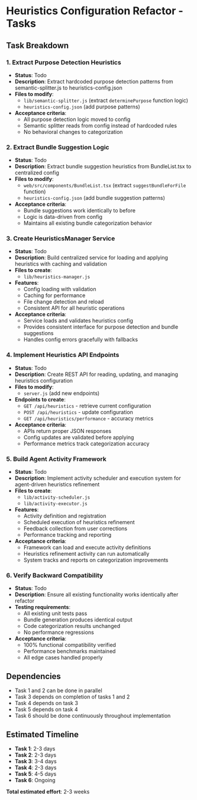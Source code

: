 # Heuristics Configuration Refactor - Tasks

## Task Breakdown

### 1. Extract Purpose Detection Heuristics
- **Status**: Todo
- **Description**: Extract hardcoded purpose detection patterns from semantic-splitter.js to heuristics-config.json
- **Files to modify**:
  - `lib/semantic-splitter.js` (extract `determinePurpose` function logic)
  - `heuristics-config.json` (add purpose patterns)
- **Acceptance criteria**:
  - All purpose detection logic moved to config
  - Semantic splitter reads from config instead of hardcoded rules
  - No behavioral changes to categorization

### 2. Extract Bundle Suggestion Logic
- **Status**: Todo
- **Description**: Extract bundle suggestion heuristics from BundleList.tsx to centralized config
- **Files to modify**:
  - `web/src/components/BundleList.tsx` (extract `suggestBundleForFile` function)
  - `heuristics-config.json` (add bundle suggestion patterns)
- **Acceptance criteria**:
  - Bundle suggestions work identically to before
  - Logic is data-driven from config
  - Maintains all existing bundle categorization behavior

### 3. Create HeuristicsManager Service
- **Status**: Todo
- **Description**: Build centralized service for loading and applying heuristics with caching and validation
- **Files to create**:
  - `lib/heuristics-manager.js`
- **Features**:
  - Config loading with validation
  - Caching for performance
  - File change detection and reload
  - Consistent API for all heuristic operations
- **Acceptance criteria**:
  - Service loads and validates heuristics config
  - Provides consistent interface for purpose detection and bundle suggestions
  - Handles config errors gracefully with fallbacks

### 4. Implement Heuristics API Endpoints
- **Status**: Todo
- **Description**: Create REST API for reading, updating, and managing heuristics configuration
- **Files to modify**:
  - `server.js` (add new endpoints)
- **Endpoints to create**:
  - `GET /api/heuristics` - retrieve current configuration
  - `POST /api/heuristics` - update configuration
  - `GET /api/heuristics/performance` - accuracy metrics
- **Acceptance criteria**:
  - APIs return proper JSON responses
  - Config updates are validated before applying
  - Performance metrics track categorization accuracy

### 5. Build Agent Activity Framework
- **Status**: Todo
- **Description**: Implement activity scheduler and execution system for agent-driven heuristics refinement
- **Files to create**:
  - `lib/activity-scheduler.js`
  - `lib/activity-executor.js`
- **Features**:
  - Activity definition and registration
  - Scheduled execution of heuristics refinement
  - Feedback collection from user corrections
  - Performance tracking and reporting
- **Acceptance criteria**:
  - Framework can load and execute activity definitions
  - Heuristics refinement activity can run automatically
  - System tracks and reports on categorization improvements

### 6. Verify Backward Compatibility
- **Status**: Todo
- **Description**: Ensure all existing functionality works identically after refactor
- **Testing requirements**:
  - All existing unit tests pass
  - Bundle generation produces identical output
  - Code categorization results unchanged
  - No performance regressions
- **Acceptance criteria**:
  - 100% functional compatibility verified
  - Performance benchmarks maintained
  - All edge cases handled properly

## Dependencies

- Task 1 and 2 can be done in parallel
- Task 3 depends on completion of tasks 1 and 2
- Task 4 depends on task 3
- Task 5 depends on task 4
- Task 6 should be done continuously throughout implementation

## Estimated Timeline

- **Task 1**: 2-3 days
- **Task 2**: 2-3 days  
- **Task 3**: 3-4 days
- **Task 4**: 2-3 days
- **Task 5**: 4-5 days
- **Task 6**: Ongoing

**Total estimated effort**: 2-3 weeks
